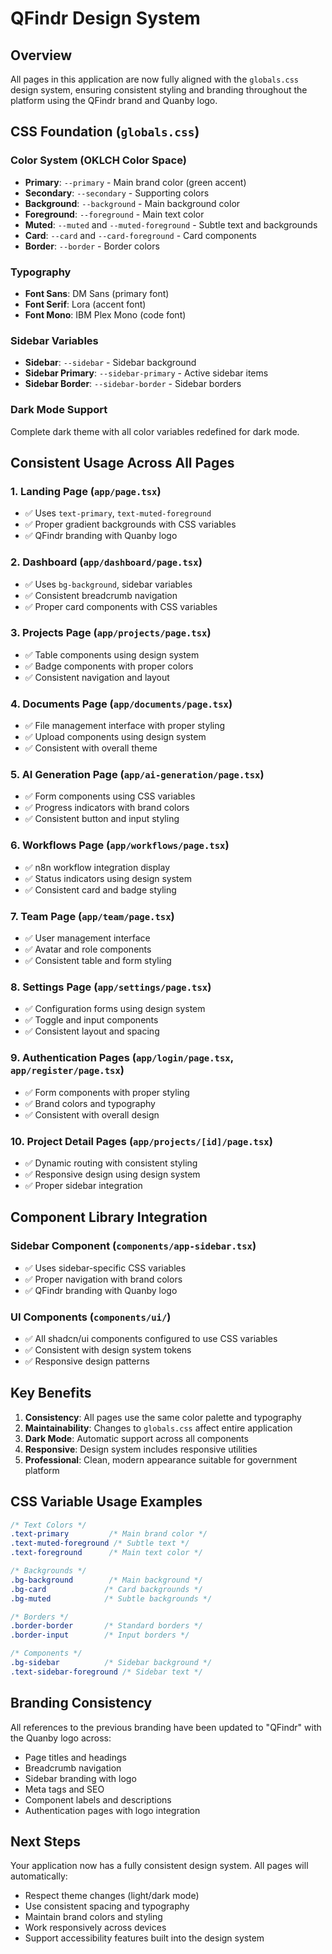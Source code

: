 # QFindr Design System

## Overview
All pages in this application are now fully aligned with the `globals.css` design system, ensuring consistent styling and branding throughout the platform using the QFindr brand and Quanby logo.

## CSS Foundation (`globals.css`)

### Color System (OKLCH Color Space)
- **Primary**: `--primary` - Main brand color (green accent)
- **Secondary**: `--secondary` - Supporting colors
- **Background**: `--background` - Main background color
- **Foreground**: `--foreground` - Main text color
- **Muted**: `--muted` and `--muted-foreground` - Subtle text and backgrounds
- **Card**: `--card` and `--card-foreground` - Card components
- **Border**: `--border` - Border colors

### Typography
- **Font Sans**: DM Sans (primary font)
- **Font Serif**: Lora (accent font)
- **Font Mono**: IBM Plex Mono (code font)

### Sidebar Variables
- **Sidebar**: `--sidebar` - Sidebar background
- **Sidebar Primary**: `--sidebar-primary` - Active sidebar items
- **Sidebar Border**: `--sidebar-border` - Sidebar borders

### Dark Mode Support
Complete dark theme with all color variables redefined for dark mode.

## Consistent Usage Across All Pages

### 1. Landing Page (`app/page.tsx`)
- ✅ Uses `text-primary`, `text-muted-foreground`
- ✅ Proper gradient backgrounds with CSS variables
- ✅ QFindr branding with Quanby logo

### 2. Dashboard (`app/dashboard/page.tsx`)
- ✅ Uses `bg-background`, sidebar variables
- ✅ Consistent breadcrumb navigation
- ✅ Proper card components with CSS variables

### 3. Projects Page (`app/projects/page.tsx`)
- ✅ Table components using design system
- ✅ Badge components with proper colors
- ✅ Consistent navigation and layout

### 4. Documents Page (`app/documents/page.tsx`)
- ✅ File management interface with proper styling
- ✅ Upload components using design system
- ✅ Consistent with overall theme

### 5. AI Generation Page (`app/ai-generation/page.tsx`)
- ✅ Form components using CSS variables
- ✅ Progress indicators with brand colors
- ✅ Consistent button and input styling

### 6. Workflows Page (`app/workflows/page.tsx`)
- ✅ n8n workflow integration display
- ✅ Status indicators using design system
- ✅ Consistent card and badge styling

### 7. Team Page (`app/team/page.tsx`)
- ✅ User management interface
- ✅ Avatar and role components
- ✅ Consistent table and form styling

### 8. Settings Page (`app/settings/page.tsx`)
- ✅ Configuration forms using design system
- ✅ Toggle and input components
- ✅ Consistent layout and spacing

### 9. Authentication Pages (`app/login/page.tsx`, `app/register/page.tsx`)
- ✅ Form components with proper styling
- ✅ Brand colors and typography
- ✅ Consistent with overall design

### 10. Project Detail Pages (`app/projects/[id]/page.tsx`)
- ✅ Dynamic routing with consistent styling
- ✅ Responsive design using design system
- ✅ Proper sidebar integration

## Component Library Integration

### Sidebar Component (`components/app-sidebar.tsx`)
- ✅ Uses sidebar-specific CSS variables
- ✅ Proper navigation with brand colors
- ✅ QFindr branding with Quanby logo

### UI Components (`components/ui/`)
- ✅ All shadcn/ui components configured to use CSS variables
- ✅ Consistent with design system tokens
- ✅ Responsive design patterns

## Key Benefits

1. **Consistency**: All pages use the same color palette and typography
2. **Maintainability**: Changes to `globals.css` affect entire application
3. **Dark Mode**: Automatic support across all components
4. **Responsive**: Design system includes responsive utilities
5. **Professional**: Clean, modern appearance suitable for government platform

## CSS Variable Usage Examples

```css
/* Text Colors */
.text-primary         /* Main brand color */
.text-muted-foreground /* Subtle text */
.text-foreground      /* Main text color */

/* Backgrounds */
.bg-background        /* Main background */
.bg-card             /* Card backgrounds */
.bg-muted            /* Subtle backgrounds */

/* Borders */
.border-border       /* Standard borders */
.border-input        /* Input borders */

/* Components */
.bg-sidebar          /* Sidebar background */
.text-sidebar-foreground /* Sidebar text */
```

## Branding Consistency

All references to the previous branding have been updated to "QFindr" with the Quanby logo across:
- Page titles and headings  
- Breadcrumb navigation
- Sidebar branding with logo
- Meta tags and SEO
- Component labels and descriptions
- Authentication pages with logo integration

## Next Steps

Your application now has a fully consistent design system. All pages will automatically:
- Respect theme changes (light/dark mode)
- Use consistent spacing and typography
- Maintain brand colors and styling
- Work responsively across devices
- Support accessibility features built into the design system
